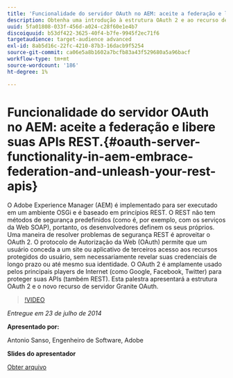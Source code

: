 ```yaml
---
title: 'Funcionalidade do servidor OAuth no AEM: aceite a federação e libere suas APIs REST.'
description: Obtenha uma introdução à estrutura OAuth 2 e ao recurso de servidor Granite OAuth. O Adobe Experience Manager (AEM) é implementado para ser executado em um ambiente OSGi e é baseado em princípios REST.
uuid: 5fa01808-033f-456d-a024-c28f60e1e4b7
discoiquuid: b53df422-3625-40f4-b7fe-9945f2ec71f6
targetaudience: target-audience advanced
exl-id: 8ab5d16c-22fc-4210-87b3-16dacb9f5254
source-git-commit: ca06e5a8b1602a7bcfb83a43f529680a5a96bacf
workflow-type: tm+mt
source-wordcount: '186'
ht-degree: 1%

---
```


# Funcionalidade do servidor OAuth no AEM: aceite a federação e libere suas APIs REST.{#oauth-server-functionality-in-aem-embrace-federation-and-unleash-your-rest-apis}

O Adobe Experience Manager (AEM) é implementado para ser executado em um ambiente OSGi e é baseado em princípios REST. O REST não tem métodos de segurança predefinidos (como é, por exemplo, com os serviços da Web SOAP), portanto, os desenvolvedores definem os seus próprios. Uma maneira de resolver problemas de segurança REST é aproveitar o OAuth 2. O protocolo de Autorização da Web (OAuth) permite que um usuário conceda a um site ou aplicativo de terceiros acesso aos recursos protegidos do usuário, sem necessariamente revelar suas credenciais de longo prazo ou até mesmo sua identidade. O OAuth 2 é amplamente usado pelos principais players de Internet (como Google, Facebook, Twitter) para proteger suas APIs (também REST). Esta palestra apresentará a estrutura OAuth 2 e o novo recurso de servidor Granite OAuth.

>[!VIDEO](https://video.tv.adobe.com/v/19466/?quality=9)

*Entregue em 23 de julho de 2014*

**Apresentado por:**

Antonio Sanso, Engenheiro de Software, Adobe

**Slides do apresentador**

[Obter arquivo](assets/oauth-server-functionality-in-aem-7-23-14.pdf)
<!--
[Get back to the Overview](https://helpx.adobe.com/experience-manager/kt/eseminars/gems/aem-index.html)
-->
